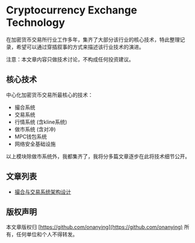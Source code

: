 # Cryptocurrency Exchange Technology

在加密货币交易所行业工作多年，集齐了大部分该行业的核心技术，特此整理记录，希望可以通过穿插叙事的方式来描述该行业技术的演进。

注意：本文章内容只做技术讨论，不构成任何投资建议。

## 核心技术

中心化加密货币交易所最核心的技术：

- 撮合系统
- 交易系统
- 行情系统 (含kline系统)
- 做市系统 (含对冲)
- MPC钱包系统
- 网络安全基础设施

以上模块除做市系统外，我都集齐了，我将分多篇文章逐步在此将技术细节公开。

## 文章列表

- [撮合与交易系统架构设计](撮合与交易系统架构设计.md)

## 版权声明

本文章版权归 [https://github.com/onanying](https://github.com/onanying) 所有，任何单位和个人不得转发。
